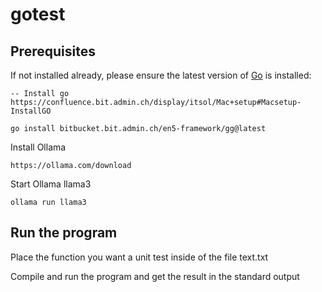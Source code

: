 # gotest

## Prerequisites

If not installed already, please ensure the latest version of [Go](https://go.dev/doc/install) is installed:

```shell
-- Install go
https://confluence.bit.admin.ch/display/itsol/Mac+setup#Macsetup-InstallGO

go install bitbucket.bit.admin.ch/en5-framework/gg@latest
```


Install Ollama
```shell
https://ollama.com/download
```

Start Ollama llama3
```shell
ollama run llama3
```

## Run the program

Place the function you want a unit test inside of the file text.txt

Compile and run the program and get the result in the standard output
